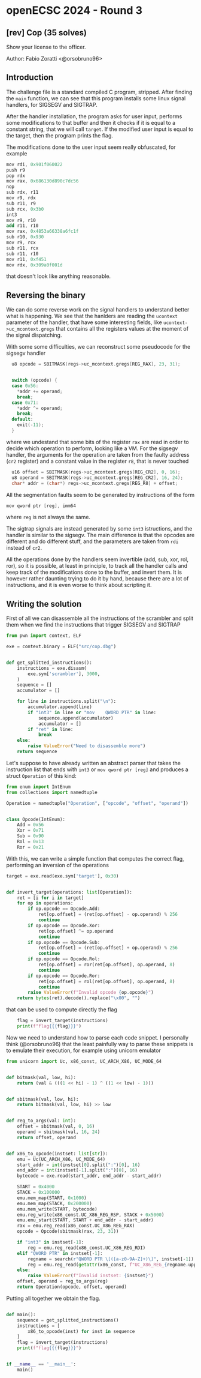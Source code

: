 # openECSC 2024 - Round 3

## [rev] Cop (35 solves)

Show your license to the officer.

Author: Fabio Zoratti <@orsobruno96>

## Introduction

The challenge file is a standard compiled C program, stripped. After finding the `main` function, we can see that this program installs some linux signal handlers, for SIGSEGV and SIGTRAP.

After the handler installation, the program asks for user input, performs some modifications to that buffer and then it checks if it is equal to a constant string, that we will call `target`. If the modified user input is equal to the target, then the program prints the flag.

The modifications done to the user input seem really obfuscated, for example

```as
mov rdi, 0x901f060022
push r9
pop rdx
mov rax, 0x686130d890c7dc56
nop
sub rdx, r11
mov r9, rdx
sub r11, r9
sub rcx, 0x3b0
int3
mov r9, r10
add r11, r10
mov rax, 0x4853a66338a6fc1f
sub r10, 0x930
mov r9, rcx
sub r11, rcx
sub r11, r10
mov r11, 0xf451
mov rdx, 0x309a0f001d
```

that doesn't look like anything reasonable.

## Reversing the binary

We can do some reverse work on the signal handlers to understand better what is happening. We see that the hanlders are reading the `ucontext` parameter of the handler, that have some interesting fields, like `ucontext->uc_mcontext.gregs` that contains all the registers values at the moment of the signal dispatching.

With some some difficulties, we can reconstruct some pseudocode for the sigsegv handler

```c
  u8 opcode = SBITMASK(regs->uc_mcontext.gregs[REG_RAX], 23, 31);


  switch (opcode) {
  case 0x56:
    *addr += operand;
    break;
  case 0x71:
    *addr ^= operand;
    break;
  default:
    exit(-11);
  }
```

where we undestand that some bits of the register `rax` are read in order to decide which operation to perform, looking like a VM. For the sigsegv handler, the arguments for the operation are taken from the faulty address (`cr2` register) and a constant value in the register `r8`, that is never touched

```c
  u16 offset = SBITMASK(regs->uc_mcontext.gregs[REG_CR2], 0, 16);
  u8 operand = SBITMASK(regs->uc_mcontext.gregs[REG_CR2], 16, 24);
  char* addr = (char*) regs->uc_mcontext.gregs[REG_R8] + offset;
```

All the segmentation faults seem to be generated by instructions of the form

```as
mov qword ptr [reg], imm64
```

where `reg` is not always the same.

The sigtrap signals are instead generated by some `int3` istructions, and the handler is similar to the sigsegv. The main difference is that the opcodes are different and do different stuff, and the parameters are taken from `rdi` instead of `cr2`.

All the operations done by the handlers seem invertible (add, sub, xor, rol, ror), so it is possible, at least in principle, to track all the handler calls and keep track of the modifications done to the buffer, and invert them. It is however rather daunting trying to do it by hand, because there are a lot of instructions, and it is even worse to think about scripting it.

## Writing the solution

First of all we can disassemble all the instructions of the scrambler and split them when we find the instructions that trigger SIGSEGV and SIGTRAP

```py
from pwn import context, ELF

exe = context.binary = ELF("src/cop.dbg")


def get_splitted_instructions():
    instructions = exe.disasm(
        exe.sym['scrambler'], 3000,
    )
    sequence = []
    accumulator = []

    for line in instructions.split("\n"):
        accumulator.append(line)
        if "int3" in line or "mov    QWORD PTR" in line:
            sequence.append(accumulator)
            accumulator = []
        if "ret" in line:
            break
    else:
        raise ValueError("Need to disassemble more")
    return sequence
```

Let's suppose to have already written an abstract parser that takes the instruction list that ends with `int3` or `mov qword ptr [reg]` and produces a struct `Operation` of this kind:

```py
from enum import IntEnum
from collections import namedtuple

Operation = namedtuple("Operation", ["opcode", "offset", "operand"])


class Opcode(IntEnum):
    Add = 0x56
    Xor = 0x71
    Sub = 0x90
    Rol = 0x13
    Ror = 0x21
```

With this, we can write a simple function that computes the correct flag, performing an inversion of the operations

```py
target = exe.read(exe.sym['target'], 0x30)


def invert_target(operations: list[Operation]):
    ret = [i for i in target]
    for op in operations:
        if op.opcode == Opcode.Add:
            ret[op.offset] = (ret[op.offset] - op.operand) % 256
            continue
        if op.opcode == Opcode.Xor:
            ret[op.offset] ^= op.operand
            continue
        if op.opcode == Opcode.Sub:
            ret[op.offset] = (ret[op.offset] + op.operand) % 256
            continue
        if op.opcode == Opcode.Rol:
            ret[op.offset] = ror(ret[op.offset], op.operand, 8)
            continue
        if op.opcode == Opcode.Ror:
            ret[op.offset] = rol(ret[op.offset], op.operand, 8)
            continue
        raise ValueError(f"Invalid opcode {op.opcode}")
    return bytes(ret).decode().replace("\x00", "")
```

that can be used to compute directly the flag

```py
    flag = invert_target(instructions)
    print(f"flag{{{flag}}}")
```

Now we need to understand how to parse each code snippet. I personally think (@orsobruno96) that the least painfully way to parse these snippets is to emulate their execution, for example using unicorn emulator

```py
from unicorn import Uc, x86_const, UC_ARCH_X86, UC_MODE_64


def bitmask(val, low, hi):
    return (val & (((1 << hi) - 1) ^ ((1 << low) - 1)))


def sbitmask(val, low, hi):
    return bitmask(val, low, hi) >> low


def reg_to_args(val: int):
    offset = sbitmask(val, 0, 16)
    operand = sbitmask(val, 16, 24)
    return offset, operand


def x86_to_opcode(instset: list[str]):
    emu = Uc(UC_ARCH_X86, UC_MODE_64)
    start_addr = int(instset[0].split(":")[0], 16)
    end_addr = int(instset[-1].split(":")[0], 16)
    bytecode = exe.read(start_addr, end_addr - start_addr)

    START = 0x4000
    STACK = 0x100000
    emu.mem_map(START, 0x1000)
    emu.mem_map(STACK, 0x200000)
    emu.mem_write(START, bytecode)
    emu.reg_write(x86_const.UC_X86_REG_RSP, STACK + 0x5000)
    emu.emu_start(START, START + end_addr - start_addr)
    rax = emu.reg_read(x86_const.UC_X86_REG_RAX)
    opcode = Opcode(sbitmask(rax, 23, 31))

    if "int3" in instset[-1]:
        reg = emu.reg_read(x86_const.UC_X86_REG_RDI)
    elif "QWORD PTR" in instset[-1]:
        regname = search(r"QWORD PTR \[([a-z0-9A-Z]+)\]", instset[-1]).group(1)
        reg = emu.reg_read(getattr(x86_const, f"UC_X86_REG_{regname.upper()}"))
    else:
        raise ValueError(f"Invalid instset: {instset}")
    offset, operand = reg_to_args(reg)
    return Operation(opcode, offset, operand)
```

Putting all together we obtain the flag.

```py

def main():
    sequence = get_splitted_instructions()
    instructions = [
        x86_to_opcode(inst) for inst in sequence
    ]
    flag = invert_target(instructions)
    print(f"flag{{{flag}}}")


if __name__ == '__main__':
    main()

```

